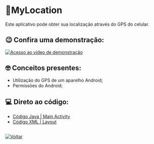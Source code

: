 # 📡MyLocation

Este aplicativo pode obter sua localização através do GPS do celular.

## 😉 Confira uma demonstração:
[![Acesso ao vídeo de demonstração](http://img.youtube.com/vi/QWillzTv6lo/0.jpg)](http://www.youtube.com/watch?v=QWillzTv6lo "Vídeo de demonstração")

## 🤓 Conceitos presentes:
- Utilização do GPS de um aparelho Android;
- Permissões do Android;

## 💻 Direto ao código:

- [Código Java | Main Activity](https://github.com/patrikrufino/ETEC-DS-Android/blob/main/MyLocation/app/src/main/java/etec/ds/location/MainActivity.java)
- [Código XML | Layout](https://github.com/patrikrufino/ETEC-DS-Android/blob/main/MyLocation/app/src/main/res/layout/activity_main.xml)

##

[![Voltar](https://img.icons8.com/nolan/2x/back.png)](https://github.com/patrikrufino/ETEC-DS-Android/blob/main/README.md)
